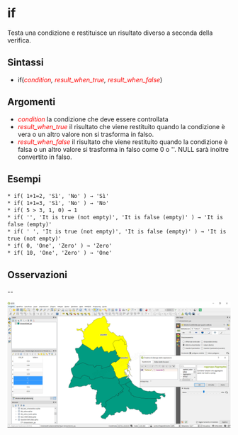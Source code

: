 # if

Testa una condizione e restituisce un risultato diverso a seconda della verifica.

## Sintassi

* if(*<span style="color:red;">condition</span>, <span style="color:red;">result_when_true</span>, <span style="color:red;">result_when_false</span>*)

## Argomenti

* *<span style="color:red;">condition</span>* la condizione che deve essere controllata
* *<span style="color:red;">result_when_true</span>* il risultato che viene restituito quando la condizione è vera o un altro valore non si trasforma in falso.
* *<span style="color:red;">result_when_false</span>* il risultato che viene restituito quando la condizione è falsa o un altro valore si trasforma in falso come 0 o ''. NULL sarà inoltre convertito in falso.

## Esempi
```
* if( 1+1=2, 'Sì', 'No' ) → 'Sì'
* if( 1+1=3, 'Sì', 'No' ) → 'No'
* if( 5 > 3, 1, 0) → 1
* if( '', 'It is true (not empty)', 'It is false (empty)' ) → 'It is false (empty)'
* if( ' ', 'It is true (not empty)', 'It is false (empty)' ) → 'It is true (not empty)'
* if( 0, 'One', 'Zero' ) → 'Zero'
* if( 10, 'One', 'Zero' ) → 'One'
```

## Osservazioni

--

![](../../img/condizioni/if1.png)

